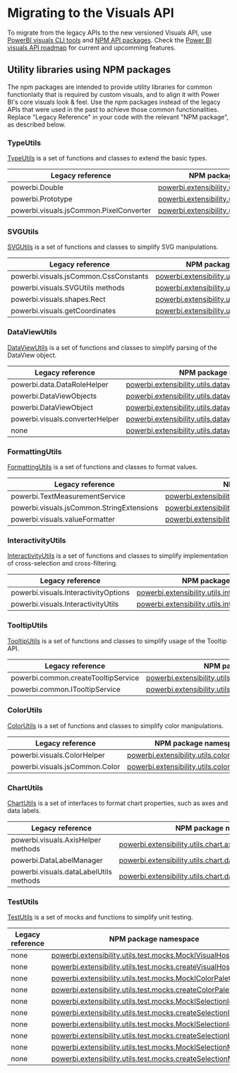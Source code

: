 # Migrating to the Visuals API

To migrate from the legacy APIs to the new versioned Visuals API, use [PowerBI visuals CLI tools](https://github.com/Microsoft/PowerBI-visuals#setting-up-environment) and [NPM API packages](/Microsoft/PowerBI-visuals/blob/master/Tutorial/VisualsAPIsMigrationGuidline.md#utility-libraries-using-npm-packages).
Check the [Power BI visuals API roadmap](https://github.com/Microsoft/PowerBI-visuals/tree/master/Roadmap) for current and upcomming features.

## Utility libraries using NPM packages
The npm packages are intended to provide utility libraries for common functionlaity that is required by custom visuals, and to align it with Power BI's core visuals look & feel. 
Use the npm packages instead of the legacy APIs that were used in the past to achieve those common functionalities. Replace "Legacy Reference" in your code with the relevant "NPM package", as described below.

### TypeUtils

[TypeUtils](https://www.npmjs.com/package/powerbi-visuals-utils-typeutils) is a set of functions and classes to extend the basic types.

Legacy reference | NPM package namespace
--------------|----------------------
powerbi.Double | [powerbi.extensibility.utils.type.Double](https://github.com/Microsoft/powerbi-visuals-utils-typeutils/blob/master/docs/api/double.md)
powerbi.Prototype | [powerbi.extensibility.utils.type.Prototype](https://github.com/Microsoft/powerbi-visuals-utils-typeutils/blob/master/docs/api/prototype.md)
powerbi.visuals.jsCommon.PixelConverter | [powerbi.extensibility.utils.type.PixelConverter](https://github.com/Microsoft/powerbi-visuals-utils-typeutils/blob/master/docs/api/pixelconverter.md)

### SVGUtils

[SVGUtils](https://www.npmjs.com/package/powerbi-visuals-utils-svgutils) is a set of functions and classes to simplify SVG manipulations.

Legacy reference | NPM package namespace
--------------|----------------------
powerbi.visuals.jsCommon.CssConstants | [powerbi.extensibility.utils.svg.CssConstants](https://github.com/Microsoft/powerbi-visuals-utils-svgutils/blob/master/docs/api/cssConstants.md)
powerbi.visuals.SVGUtils methods | [powerbi.extensibility.utils.svg methods](https://github.com/Microsoft/powerbi-visuals-utils-svgutils/blob/master/docs/api/manipulatation.md)
powerbi.visuals.shapes.Rect | [powerbi.extensibility.utils.svg.shapes.Rect](https://github.com/Microsoft/powerbi-visuals-utils-svgutils/blob/master/docs/api/rect.md)
powerbi.visuals.getCoordinates | [powerbi.extensibility.utils.svg.getCoordinates](https://github.com/Microsoft/powerbi-visuals-utils-svgutils/blob/master/docs/api/pointer.md)

### DataViewUtils

[DataViewUtils](https://www.npmjs.com/package/powerbi-visuals-utils-dataviewutils) is a set of functions and classes to simplify parsing of the DataView object.

Legacy reference | NPM package namespace
--------------|----------------------
powerbi.data.DataRoleHelper | [powerbi.extensibility.utils.dataview.DataRoleHelper](https://github.com/Microsoft/powerbi-visuals-utils-dataviewutils/blob/master/docs/api/data-role-helper.md)
powerbi.DataViewObjects | [powerbi.extensibility.utils.dataview.DataViewObjects](https://github.com/Microsoft/powerbi-visuals-utils-dataviewutils/blob/master/docs/api/data-view-objects.md)
powerbi.DataViewObject  | [powerbi.extensibility.utils.dataview.DataViewObject](https://github.com/Microsoft/powerbi-visuals-utils-dataviewutils/blob/master/docs/api/data-view-object.md)
powerbi.visuals.converterHelper | [powerbi.extensibility.utils.dataview.converterHelper](https://github.com/Microsoft/powerbi-visuals-utils-dataviewutils/blob/master/docs/api/converter-helper.md)
none | [powerbi.extensibility.utils.dataview.DataViewObjectsParser](https://github.com/Microsoft/powerbi-visuals-utils-dataviewutils/blob/master/docs/api/data-view-objects-parser.md)

### FormattingUtils

[FormattingUtils](https://www.npmjs.com/package/powerbi-visuals-utils-formattingutils) is a set of functions and classes to format values.

Legacy reference | NPM package namespace
---------------------|----------------------
powerbi.TextMeasurementService | [powerbi.extensibility.utils.formatting.textMeasurementService](https://github.com/Microsoft/powerbi-visuals-utils-formattingutils/blob/master/docs/api/text-measurement-service.md)
powerbi.visuals.jsCommon.StringExtensions | [powerbi.extensibility.utils.formatting.stringExtensions](https://github.com/Microsoft/powerbi-visuals-utils-formattingutils/blob/master/docs/api/string-extensions.md)
powerbi.visuals.valueFormatter | [powerbi.extensibility.utils.formatting.valueFormatter](https://github.com/Microsoft/powerbi-visuals-utils-formattingutils/blob/master/docs/api/value-formatter.md)

### InteractivityUtils

[InteractivityUtils](https://www.npmjs.com/package/powerbi-visuals-utils-interactivityutils) is a set of functions and classes to simplify implementation of cross-selection and cross-filtering.

Legacy reference | NPM package namespace
--------------|----------------------
powerbi.visuals.InteractivityOptions | [powerbi.extensibility.utils.interactivity](https://github.com/Microsoft/powerbi-visuals-utils-interactivityutils/blob/master/docs/api/interactivityService.md)
powerbi.visuals.InteractivityUtils | [powerbi.extensibility.utils.interactivity.interactivityUtils](https://github.com/Microsoft/powerbi-visuals-utils-interactivityutils/blob/master/docs/api/interactivityUtils.md)


### TooltipUtils

[TooltipUtils](https://www.npmjs.com/package/powerbi-visuals-utils-tooltiputils) is a set of functions and classes to simplify usage of the Tooltip API.

Legacy reference | NPM package namespace
--------------|----------------------
powerbi.common.createTooltipService | [powerbi.extensibility.utils.tooltip.createTooltipServiceWrapper](https://github.com/Microsoft/powerbi-visuals-utils-tooltiputils/blob/master/docs/api/tooltipservice.md)
powerbi.common.ITooltipService | [powerbi.extensibility.utils.tooltip.ITooltipServiceWrapper](https://github.com/Microsoft/powerbi-visuals-utils-tooltiputils/blob/master/docs/api/tooltipservice.md#itooltipservicewrapper)
 

### ColorUtils

[ColorUtils](https://www.npmjs.com/package/powerbi-visuals-utils-colorutils) is a set of functions and classes to simplify color manipulations.

Legacy reference | NPM package namespace
--------------|----------------------
powerbi.visuals.ColorHelper | [powerbi.extensibility.utils.color.ColorHelper](https://github.com/Microsoft/powerbi-visuals-utils-colorutils/blob/master/docs/api/colorHelper.md)
powerbi.visuals.jsCommon.Color | [powerbi.extensibility.utils.color methods](https://github.com/Microsoft/powerbi-visuals-utils-colorutils/blob/master/docs/api/colorUtils.md)


### ChartUtils

[ChartUtils](https://www.npmjs.com/package/powerbi-visuals-utils-chartutils) is a set of interfaces to format chart properties, such as axes and data labels.

Legacy reference | NPM package namespace
--------------|----------------------
powerbi.visuals.AxisHelper methods | [powerbi.extensibility.utils.chart.axis methods](https://github.com/Microsoft/powerbi-visuals-utils-chartutils/blob/master/docs/api/axis-helper.md)
powerbi.DataLabelManager | [powerbi.extensibility.utils.chart.dataLabel.DataLabelManager](https://github.com/Microsoft/powerbi-visuals-utils-chartutils/blob/master/docs/api/data-label-manager.md)
powerbi.visuals.dataLabelUtils methods | [powerbi.extensibility.utils.chart.dataLabel.utils methods](https://github.com/Microsoft/powerbi-visuals-utils-chartutils/blob/master/docs/api/data-label-utils.md)


### TestUtils

[TestUtils](https://www.npmjs.com/package/powerbi-visuals-utils-testutils) is a set of mocks and functions to simplify unit testing.

Legacy reference | NPM package namespace
--------------|----------------------
none | [powerbi.extensibility.utils.test.mocks.MockIVisualHost](https://github.com/Microsoft/powerbi-visuals-utils-testutils/blob/master/docs/api/mock-ivisual-host.md)
none | [powerbi.extensibility.utils.test.mocks.createVisualHost](https://github.com/Microsoft/powerbi-visuals-utils-testutils/blob/master/docs/api/mock-ivisual-host.md#createvisualhost)
none | [powerbi.extensibility.utils.test.mocks.MockIColorPalette](https://github.com/Microsoft/powerbi-visuals-utils-testutils/blob/master/docs/api/mock-icolor-palette.md)
none | [powerbi.extensibility.utils.test.mocks.createColorPalette](https://github.com/Microsoft/powerbi-visuals-utils-testutils/blob/master/docs/api/mock-icolor-palette.md#createcolorpalette)
none | [powerbi.extensibility.utils.test.mocks.MockISelectionId](https://github.com/Microsoft/powerbi-visuals-utils-testutils/blob/master/docs/api/mock-iselectionid.md)
none | [powerbi.extensibility.utils.test.mocks.createSelectionId](https://github.com/Microsoft/powerbi-visuals-utils-testutils/blob/master/docs/api/mock-iselectionid.md#createselectionid)
none | [powerbi.extensibility.utils.test.mocks.MockISelectionIdBuilder](https://github.com/Microsoft/powerbi-visuals-utils-testutils/blob/master/docs/api/mock-iselection-idbuilder.md)
none | [powerbi.extensibility.utils.test.mocks.createSelectionIdBuilder](https://github.com/Microsoft/powerbi-visuals-utils-testutils/blob/master/docs/api/mock-iselection-idbuilder.md#createselectionidbuilder)
none | [powerbi.extensibility.utils.test.mocks.MockISelectionManager](https://github.com/Microsoft/powerbi-visuals-utils-testutils/blob/master/docs/api/mock-iselection-manager.md)
none | [powerbi.extensibility.utils.test.mocks.createSelectionManager](https://github.com/Microsoft/powerbi-visuals-utils-testutils/blob/master/docs/api/mock-iselection-manager.md#createselectionmanager)